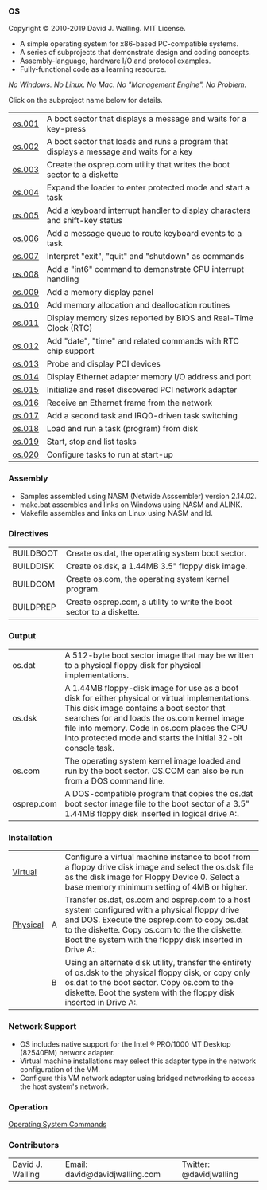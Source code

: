 ### OS

Copyright :copyright: 2010-2019 David J. Walling. MIT License.

- A simple operating system for x86-based PC-compatible systems.
- A series of subprojects that demonstrate design and coding concepts.
- Assembly-language, hardware I/O and protocol examples.
- Fully-functional code as a learning resource.

<span><i>No Windows. No Linux. No Mac. No "Management Engine". No Problem.</i></span>

Click on the subproject name below for details.

<table>
<tr><td><a href="docs/OS001.md">os.001</a></td><td>A boot sector that displays a message and waits for a key-press</td></tr>
<tr><td><a href="docs/OS002.md">os.002</a></td><td>A boot sector that loads and runs a program that displays a message and waits for a key</td></tr>
<tr><td><a href="docs/OS003.md">os.003</a></td><td>Create the osprep.com utility that writes the boot sector to a diskette</td></tr>
<tr><td><a href="docs/OS004.md">os.004</a></td><td>Expand the loader to enter protected mode and start a task</td></tr>
<tr><td><a href="docs/OS005.md">os.005</a></td><td>Add a keyboard interrupt handler to display characters and shift-key status</td></tr>
<tr><td><a href="docs/OS006.md">os.006</a></td><td>Add a message queue to route keyboard events to a task</td></tr>
<tr><td><a href="docs/OS007.md">os.007</a></td><td>Interpret "exit", "quit" and "shutdown" as commands</td></tr>
<tr><td><a href="docs/OS008.md">os.008</a></td><td>Add a "int6" command to demonstrate CPU interrupt handling</td></tr>
<tr><td><a href="docs/OS009.md">os.009</a></td><td>Add a memory display panel</td></tr>
<tr><td><a href="docs/OS010.md">os.010</a></td><td>Add memory allocation and deallocation routines</td></tr>
<tr><td><a href="docs/OS011.md">os.011</a></td><td>Display memory sizes reported by BIOS and Real-Time Clock (RTC)</td></tr>
<tr><td><a href="docs/OS012.md">os.012</a></td><td>Add "date", "time" and related commands with RTC chip support</td></tr>
<tr><td><a href="docs/OS013.md">os.013</a></td><td>Probe and display PCI devices</td></tr>
<tr><td><a href="docs/OS014.md">os.014</a></td><td>Display Ethernet adapter memory I/O address and port</td></tr>
<tr><td><a href="docs/OS015.md">os.015</a></td><td>Initialize and reset discovered PCI network adapter</td></tr>
<tr><td><a href="docs/OS016.md">os.016</a></td><td>Receive an Ethernet frame from the network</td></tr>
<tr><td><a href="docs/OS017.md">os.017</a></td><td>Add a second task and IRQ0-driven task switching</td></tr>
<tr><td><a href="docs/OS018.md">os.018</a></td><td>Load and run a task (program) from disk</td></tr>
<tr><td><a href="docs/OS019.md">os.019</a></td><td>Start, stop and list tasks</td></tr>
<tr><td><a href="docs/OS020.md">os.020</a></td><td>Configure tasks to run at start-up</td></tr>
</table>

### Assembly

- Samples assembled using NASM (Netwide Asssembler) version 2.14.02.
- make.bat assembles and links on Windows using NASM and ALINK.
- Makefile assembles and links on Linux using NASM and ld.

### Directives

<table>
<tr><td>BUILDBOOT</td><td>Create os.dat, the operating system boot sector.</td></tr>
<tr><td>BUILDDISK</td><td>Create os.dsk, a 1.44MB 3.5" floppy disk image.</td></tr>
<tr><td>BUILDCOM</td><td>Create os.com, the operating system kernel program.</td></tr>
<tr><td>BUILDPREP</td><td>Create osprep.com, a utility to write the boot sector to a diskette.</td></tr>
</table>

### Output

<table>
<tr><td>os.dat</td><td>A 512-byte boot sector image that may be written to a physical floppy disk for physical implementations.</td></tr>
<tr><td>os.dsk</td><td>A 1.44MB floppy-disk image for use as a boot disk for either physical or virtual implementations. This disk image contains a boot sector that searches for and loads the os.com kernel image file into memory. Code in os.com places the CPU into protected mode and starts the initial 32-bit console task.</td></tr>
<tr><td>os.com</td><td>The operating system kernel image loaded and run by the boot sector. OS.COM can also be run from a DOS command line.</td></tr>
<tr><td>osprep.com</td><td>A DOS-compatible program that copies the os.dat boot sector image file to the boot sector of a 3.5" 1.44MB floppy disk inserted in logical drive A:.</td></tr>
</table>

### Installation

<table cols=3>
<tr><td colspan=2><a href="docs/VIRTUAL.md">Virtual</a></td><td>Configure a virtual machine instance to boot from a floppy drive disk image and select the os.dsk file as the disk image for Floppy Device 0. Select a base memory minimum setting of 4MB or higher.</td></tr>
<tr><td><a href="docs/PHYSICAL.md">Physical</a></td><td>A</td><td>Transfer os.dat, os.com and osprep.com to a host system configured with a physical floppy drive and DOS. Execute the osprep.com to copy os.dat to the diskette. Copy os.com to the the diskette. Boot the system with the floppy disk inserted in Drive A:.</td></tr>
<tr><td></td><td>B</td><td>Using an alternate disk utility, transfer the entirety of os.dsk to the physical floppy disk, or copy only os.dat to the boot sector. Copy os.com to the diskette. Boot the system with the floppy disk inserted in Drive A:.</td></tr>
</table>

### Network Support

- OS includes native support for the Intel :registered: PRO/1000 MT Desktop (82540EM) network adapter.
- Virtual machine installations may select this adapter type in the network configuration of the VM.
- Configure this VM network adapter using bridged networking to access the host system's network.

### Operation

[Operating System Commands](docs/COMMANDS.md)

### Contributors

<table>
<tr><td>David J. Walling</td><td>Email: david@davidjwalling.com</td><td>Twitter: @davidjwalling</td></tr>
</table>
